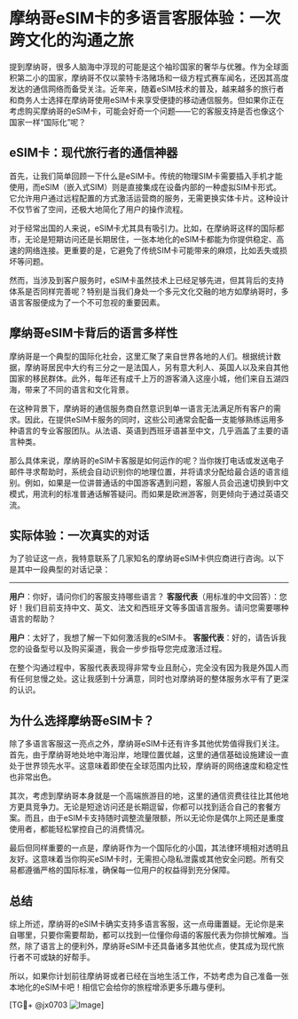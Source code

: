 # 摩纳哥eSIM卡的多语言客服体验：一次跨文化的沟通之旅

提到摩纳哥，很多人脑海中浮现的可能是这个袖珍国家的奢华与优雅。作为全球面积第二小的国家，摩纳哥不仅以蒙特卡洛赌场和一级方程式赛车闻名，还因其高度发达的通信网络而备受关注。近年来，随着eSIM技术的普及，越来越多的旅行者和商务人士选择在摩纳哥使用eSIM卡来享受便捷的移动通信服务。但如果你正在考虑购买摩纳哥的eSIM卡，可能会好奇一个问题——它的客服支持是否也像这个国家一样“国际化”呢？

## eSIM卡：现代旅行者的通信神器

首先，让我们简单回顾一下什么是eSIM卡。传统的物理SIM卡需要插入手机才能使用，而eSIM（嵌入式SIM）则是直接集成在设备内部的一种虚拟SIM卡形式。它允许用户通过远程配置的方式激活运营商的服务，无需更换实体卡片。这种设计不仅节省了空间，还极大地简化了用户的操作流程。

对于经常出国的人来说，eSIM卡尤其具有吸引力。比如，在摩纳哥这样的国际都市，无论是短期访问还是长期居住，一张本地化的eSIM卡都能为你提供稳定、高速的网络连接。更重要的是，它避免了传统SIM卡可能带来的麻烦，比如丢失或损坏等问题。

然而，当涉及到客户服务时，eSIM卡虽然技术上已经足够先进，但其背后的支持体系是否同样完善呢？特别是当我们身处一个多元文化交融的地方如摩纳哥时，多语言客服便成为了一个不可忽视的重要因素。

## 摩纳哥eSIM卡背后的语言多样性

摩纳哥是一个典型的国际化社会，这里汇聚了来自世界各地的人们。根据统计数据，摩纳哥居民中大约有三分之一是法国人，另有意大利人、英国人以及来自其他国家的移民群体。此外，每年还有成千上万的游客涌入这座小城，他们来自五湖四海，带来了不同的语言和文化背景。

在这种背景下，摩纳哥的通信服务商自然意识到单一语言无法满足所有客户的需求。因此，在提供eSIM卡服务的同时，这些公司通常会配备一支能够熟练运用多种语言的专业客服团队。从法语、英语到西班牙语甚至中文，几乎涵盖了主要的语言种类。

那么具体来说，摩纳哥的eSIM卡客服是如何运作的呢？当你拨打电话或发送电子邮件寻求帮助时，系统会自动识别你的地理位置，并将请求分配给最合适的语言组别。例如，如果是一位讲普通话的中国游客遇到问题，客服人员会迅速切换到中文模式，用流利的标准普通话解答疑问。而如果是欧洲游客，则更倾向于通过英语交流。

## 实际体验：一次真实的对话

为了验证这一点，我特意联系了几家知名的摩纳哥eSIM卡供应商进行咨询。以下是其中一段典型的对话记录：

---

**用户**：你好，请问你们的客服支持哪些语言？
**客服代表**（用标准的中文回答）：您好！我们目前支持中文、英文、法文和西班牙文等多国语言服务。请问您需要哪种语言的帮助？

**用户**：太好了，我想了解一下如何激活我的eSIM卡。
**客服代表**：好的，请告诉我您的设备型号以及购买渠道，我会一步步指导您完成激活过程。

在整个沟通过程中，客服代表表现得非常专业且耐心，完全没有因为我是外国人而有任何怠慢之处。这让我感到十分满意，同时也对摩纳哥的整体服务水平有了更深的认识。

## 为什么选择摩纳哥eSIM卡？

除了多语言客服这一亮点之外，摩纳哥eSIM卡还有许多其他优势值得我们关注。首先，由于摩纳哥地处地中海沿岸，地理位置优越，这里的通信基础设施建设一直处于世界领先水平。这意味着即使在全球范围内比较，摩纳哥的网络速度和稳定性也非常出色。

其次，考虑到摩纳哥本身就是一个高端旅游目的地，这里的通信资费往往比其他地方更具竞争力。无论是短途访问还是长期逗留，你都可以找到适合自己的套餐方案。而且，由于eSIM卡支持随时调整流量限额，所以无论你是偶尔上网还是重度使用者，都能轻松掌控自己的消费情况。

最后但同样重要的一点是，摩纳哥作为一个国际化的小国，其法律环境相对透明且友好。这意味着当你购买eSIM卡时，无需担心隐私泄露或其他安全问题。所有交易都遵循严格的国际标准，确保每一位用户的权益得到充分保障。

## 总结

综上所述，摩纳哥的eSIM卡确实支持多语言客服，这一点毋庸置疑。无论你是来自哪里，只要你需要帮助，都可以找到一位懂你母语的客服代表为你排忧解难。当然，除了语言上的便利外，摩纳哥eSIM卡还具备诸多其他优点，使其成为现代旅行者不可或缺的好帮手。

所以，如果你计划前往摩纳哥或者已经在当地生活工作，不妨考虑为自己准备一张本地化的eSIM卡吧！相信它会给你的旅程增添更多乐趣与便利。

[TG💪+ @jx0703 ![Image](https://github.com/user-attachments/assets/dbca1d08-cadb-493c-b0ec-ad6f7a83f270)]